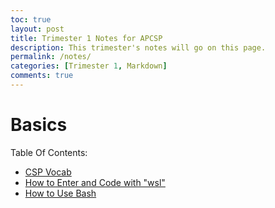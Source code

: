 ```yaml
---
toc: true
layout: post
title: Trimester 1 Notes for APCSP
description: This trimester's notes will go on this page.
permalink: /notes/
categories: [Trimester 1, Markdown]
comments: true
---
```


# Basics

Table Of Contents:
- [CSP Vocab]()
- [How to Enter and Code with "wsl"](https://davidvasilev1.github.io/fastpages/jupyter/tri%201%20notes/2022/08/28/entering-wsl-script.html)
- [How to Use Bash](https://davidvasilev1.github.io/fastpages/jupyter/tri%201%20notes/2022/08/28/bash-kernel.html)